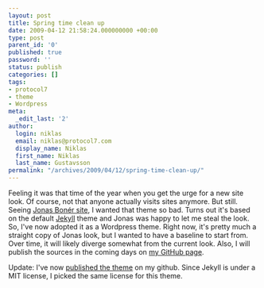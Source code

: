 ```yaml
---
layout: post
title: Spring time clean up
date: 2009-04-12 21:58:24.000000000 +00:00
type: post
parent_id: '0'
published: true
password: ''
status: publish
categories: []
tags:
- protocol7
- theme
- Wordpress
meta:
  _edit_last: '2'
author:
  login: niklas
  email: niklas@protocol7.com
  display_name: Niklas
  first_name: Niklas
  last_name: Gustavsson
permalink: "/archives/2009/04/12/spring-time-clean-up/"
---
```

Feeling it was that time of the year when you get the urge for a new site look. Of course, not that anyone actually visits sites anymore. But still. Seeing [Jonas Bonér site](http://jonasboner.com/), I wanted that theme so bad. Turns out it's based on the default [Jekyll](http://github.com/mojombo/jekyll/tree/master) theme and Jonas was happy to let me steal the look. So, I've now adopted it as a Wordpress theme. Right now, it's pretty much a straight copy of Jonas look, but I wanted to have a baseline to start from. Over time, it will likely diverge somewhat from the current look. Also, I will publish the sources in the coming days on [my GitHub page](http://github.com/protocol7/).

Update: I've now [published the theme](http://github.com/protocol7/wp-jekyll-theme/tree/master) on my github. Since Jekyll is under a MIT license, I picked the same license for this theme.

